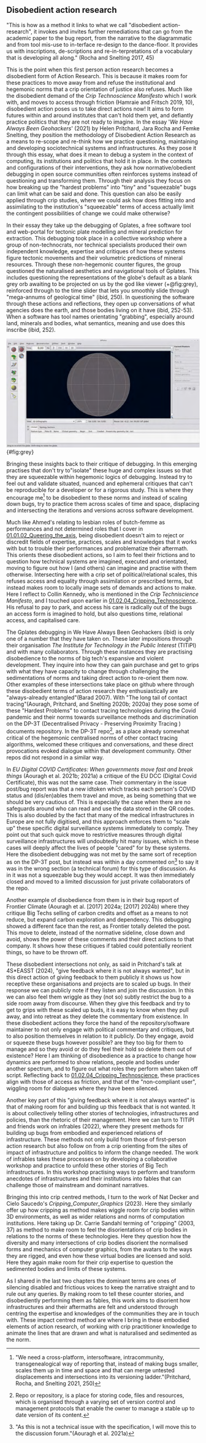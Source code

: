 
## Disobedient action research

"This is how as a method it links to what we call "disobedient action-research", it invokes and invites further remediations that can go from the academic paper to the bug report, from the narrative to the diagrammatic and from tool mis-use to in-terface re-design to the dance-floor. It provides us with inscriptions, de-scriptions and re-in-terpretations of a vocabulary that is developing all along.\" (Rocha and Snelting 2017, 45)

This is the point when this first person action research becomes a disobedient form of Action Research. This is because it makes room for these practices to move away from and refuse the institutional and hegemonic norms that a crip orientation of justice also refuses. Much like the disobedient demand of the *Crip Technoscience Manifesto* which I work with, and moves to access through friction (Hamraie and Fritsch 2019, 10), disobedient action poses us to take direct actions now! It aims to form futures within and around institutes that can't hold them yet, and defiantly practice politics that they are not ready to imagine. In the essay '*We Have Always Been Geohackers*' (2021) by Helen Pritchard, Jara Rocha and Femke Snelting, they position the methodology of Disobedient Action Research as a means to re-scope and re-think how we practice questioning, maintaining and developing sociotechnical systems and infrastructures. As they pose it through this essay, what does it mean to debug a system in the context of computing, its institutions and politics that hold it in place. In the contexts and configurations of their interventions, they ask how normative/obedient debugging in open source communities often reinforces systems instead of questioning and transforming them. Through their analysis they focus on how breaking up the "hardest problems" into "tiny" and "squeezable" bugs can limit what can be said and done. This question can also be easily applied through crip studies, where we could ask how does fitting into and assimilating to the institution's "squeezable" terms of access actually limit the contingent possibilities of change we could make otherwise?

In their essay they take up the debugging of Gplates, a free software tool and web-portal for tectonic plate modelling and mineral prediction for extraction. This debugging took place in a collective workshop where a group of non-technocrats, nor technical specialists  produced their own independent knowledge, expertise and critiques of how these systems figure tectonic movements and their volumetric predictions of mineral resources. Through these non-hegemonic counter figures, the group questioned the naturalised aesthetics and navigational tools of Gplates. This includes questioning the representations of the globe's default as a blank grey orb awaiting to be projected on us by the god like viewer (+@fig:grey), reinforced through to the time slider that lets you smoothly slide through "mega-annums of geological time" (ibid, 250). In questioning the software through these actions and reflections, they open up conversations of what agencies does the earth, and those bodies living on it have (ibid, 252-53). When a software has tool names orientating "grabbing", especially around land, minerals and bodies, what semantics, meaning and use does this inscribe (ibid, 252).

![Figure from the We have always been Gephackers chapter, which they caption "Gplates interface before loading geodata (grey earth)"](../04_media/Gplates_interface.png){#fig:grey}

Bringing these insights back to their critique of debugging. In this emerging practises that don't try to"isolate" these huge and complex issues so that they are squeezable within hegemonic logics of debugging. Instead try to feel out and validate situated, nuanced and ephemeral critiques that can't be reproducible for a developer or for a rigorous study. This is where they encourage me[^q2] to be disobedient to these norms and instead of scaling down bugs, try to practice them across scales of time and space, displacing and intersecting the iterations and versions across software development.

Much like Ahmed's relating to lesbian roles of butch-femme as performances and not determined roles that I cover in [01.01.02_Queering_the_axis](../../01_Disability_justice_and_life_affirmation_flipping_the_table/01_entries/01.01.02_Queering_the_axis.md), being disobedient doesn't aim to reject or discredit fields of expertise, practices, scales and knowledges that it works with but to trouble their performances and problematize their aftermath. This orients these disobedient actions, so I aim to feel their frictions and to question how technical systems are imagined, executed and orientated, moving to figure out how I (and others) can imagine and practise with them otherwise. Intersecting here with a crip set of political/relational scales, this refuses access and equality through assimilation or prescribed terms, but instead makes room to locally image sets of demands and actions to make. Here I reflect to Collin Kennedy, who is mentioned in the *Crip Techniscience Manifesto*, and I touched upon earlier in  [01.02.04_Cripping_Technoscience](../../01_Disability_justice_and_life_affirmation_flipping_the_table/01_entries/01.02.04_Cripping_Technoscience.md),. His refusal to pay to park, and access his care is radically out of the bugs an access form is imagined to hold, but also questions time, relational access, and capitalised care.

The Gplates debugging in We Have Always Been Geohackers (ibid) is only one of a number that they have taken on. These later impositions through their organisation *The Institute for Technology in the Public Interest* (TITiPI) and with many collaborators. Through these instances they are practising disobedience to the norms of big tech's expansive and violent development. They inquire into how they can gain purchase and get to grips with what they have capacity to change through challenging the sedimentations of norms and taking direct action to re-orient them now. Other examples of these intersections take place on github where through these disobedient terms of action research they enthusiastically are "always-already entangled"(Barad 2007). With "The long tail of contact tracing"(Aouragh, Pritchard, and Snelting 2020b; 2020a) they pose some of these "Hardest Problems" to contact tracing technologies during the Covid pandemic and their norms towards surveillance methods and discrimination on the DP-3T (Decentralised Privacy - Preserving Proximity Tracing ) documents repository. In the DP-3T repo[^q3], as a place already somewhat critical of the hegemonic centralised norms of other contact tracing algorithms, welcomed these critiques and conversations, and these direct provocations evoked dialogue within that development community. Other repos did not respond in a similar way.

In *EU Digital COVID Certificates: When governments move fast and break things* (Aouragh et al. 2021b; 2021a) a critique of the EU DCC (Digital Covid Certificate), this was not the same case. Their commentary in the issue post/bug report was that a new idtoken which tracks each person's COVID status and (dis/en)ables them travel and move, as being something that we should be very cautious of. This is especially the case when there are no safeguards around who can read and use the data stored in the QR codes. This is also doubled by the fact that many of the medical infrastructures in Europe are not fully digitised, and this approach enforces them to "scale up" these specific digital surveillance systems immediately to comply. They point out that such quick move to restrictive measures through digital surveillance infrastructures will undoubtedly hit many issues, which in these cases will deeply affect the lives of people "cared" for by these systems. Here the disobedient debugging was not met by the same sort of reception as on the DP-3T post, but instead was within a day commented on[^q4] to say it was in the wrong section (a technical forum) for this type of discussion. As in it was not a squeezable bug they would accept. It was then immediately closed and moved to a limited discussion for just private collaborators of the repo.

Another example of disobedience from them is in their bug report of Frontier Climate (Aouragh et al. \[2017\] 2024a; \[2017\] 2024b) where they critique Big Techs selling of carbon credits and offset as a means to not reduce, but expand carbon exploration and dependency. This debugging showed a different face than the rest, as Frontier totally deleted the post. This move to delete, instead of the normative sideline, close down and avoid, shows the power of these comments and their direct actions to that company. It shows how these critiques if tabled could potentially reorient things, so have to be thrown off.

These disobedient intersections not only, as said in Pritchard's talk at 4S\*EASST (2024), "give feedback where it is not always wanted", but in this direct action of giving feedback to them publicly it shows us how receptive these organisations and projects are to scaled up bugs. In their response we can publicly note if they listen and join the discussion. In this we can also feel them wriggle as they (not so) subtly restrict the bug to a side room away from discourse. When they give this feedback and try to get to grips with these scaled up buds, it is easy to know when they pull away, and into retreat as they delete the commentary from existence. In these disobedient actions they force the hand of the repository/software maintainer to not only engage with political commentary and critiques, but to also position themselves in relation to it publicly. Do they engage, avoid or squeeze these bugs however possible? are they too big for them to manage and so they avoid or do they feel their hold so delete them out of existence? Here I am thinking of disobedience as a practice to change how dynamics are performed to show relations, people and bodies under another spectrum, and to figure out what roles they perform when taken off script. Reflecting back to [01.02.04_Cripping_Technoscience](../../01_Disability_justice_and_life_affirmation_flipping_the_table/01_entries/01.02.04_Cripping_Technoscience.md), these practices align with those of access as friction, and that of the "non-compliant user", wiggling room for dialogues where they have been silenced.

Another key part of this "giving feedback where it is not always wanted" is that of making room for and building up this feedback that is not wanted. It is about collectively telling other stories of technologies, infrastructures and policies, than the rhetoric of their management. Here we can turn to TITiPI and friends work on infrables (2022), where they present methods for building up bugs from embodied and experienced relations of infrastructure. These methods not only build from those of first-person action research but also follow on from a crip orienting from the sites of impact of infrastructure and politics to inform the change needed. The work of infrables takes these processes on by developing a collaborative workshop and practice to unfold these other stories of Big Tech infrastructures. In this workshop practising ways to perform and transform anecdotes of infrastructures and their institutions into fables that can challenge those of mainstream and dominant narratives. 

Bringing this into crip centred methods, I turn to the work of Nat Decker and Cielo Saucedo's *Cripping_Computer_Graphics* (2023). Here they similarly offer up how cripping as method makes wiggle room for crip bodies within 3D environments, as well as wider relations and norms of computation institutions. Here taking up Dr. Carrie Sandahl terming of "cripping" (2003, 37) as method to make room to feel the disorientations of crip bodies in relations to the norms of these technologies. Here they question how the diversity and many intersections of crip bodies disorient the normalised forms and mechanics of computer graphics, from the avatars to the ways they are rigged, and even how these virtual bodies are licensed and sold. Here they again make room for their crip expertise to question the sedimented bodies and limits of these systems.

As I shared in the  last two chapters the dominant terms are ones of silencing disabled and frictious voices to keep the narrative straight and to rule out any queries. By making room to tell these counter stories, and disobediently performing them as fables, this work aims to disorient how infrastructures and their aftermaths are felt and understood through centring the expertise and knowledges of the communities they are in touch with. These impact centred method are where I bring in these embodied elements of action research, of working with crip practitioner knowledge to animate the lines that are drawn and what is naturalised and sedimented as the norm.



[^q2]: "We need a cross-platform, intersoftware, intracommunity, transgenealogical way of reporting that, instead of making bugs smaller, scales them up in time and space and that can merge untested displacements and intersections into its versioning ladder."(Pritchard, Rocha, and Snelting 2021, 250)
[^q3]: Repo or repository, is a place for storing code, files and resources, which is organised through a varying set of version control and management protocols that enable the owner to manage a stable up to date version of its content.
[^q4]: "As this is not a technical issue with the specification, I will move this to the discussion forum."(Aouragh et al. 2021a)
